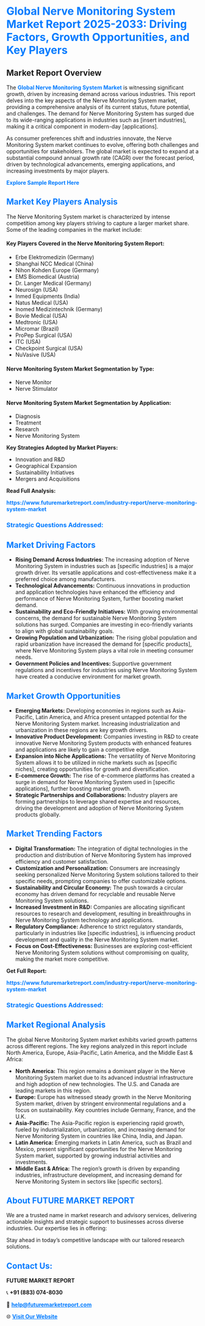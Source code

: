<h1 style="color: #007BFF;">Global Nerve Monitoring System Market Report 2025-2033: Driving Factors, Growth Opportunities, and Key Players</h1>

<section id="overview">
<h2>Market Report Overview</h2>
<p>The <a href="https://www.futuremarketreport.com/industry-report/nerve-monitoring-system-market" style="color: #007BFF; text-decoration: none;"><strong>Global Nerve Monitoring System Market</strong></a> is witnessing significant growth, driven by increasing demand across various industries. This report delves into the key aspects of the Nerve Monitoring System market, providing a comprehensive analysis of its current status, future potential, and challenges. The demand for Nerve Monitoring System has surged due to its wide-ranging applications in industries such as [insert industries], making it a critical component in modern-day [applications].</p>
<p>As consumer preferences shift and industries innovate, the Nerve Monitoring System market continues to evolve, offering both challenges and opportunities for stakeholders. The global market is expected to expand at a substantial compound annual growth rate (CAGR) over the forecast period, driven by technological advancements, emerging applications, and increasing investments by major players.</p>
</section>

<section id="overview">
<p><a href="https://www.futuremarketreport.com/request-sample/reportId=122455" style="color: #007BFF; text-decoration: none;"><strong>Explore Sample Report Here</strong></a></p>
</section>

<section id="key-players">
<h2 style="color: #007BFF;">Market Key Players Analysis</h2>
<p>The Nerve Monitoring System market is characterized by intense competition among key players striving to capture a larger market share. Some of the leading companies in the market include:</p>
<h4>Key Players Covered in the Nerve Monitoring System Report:</h4>
<ul><li>Erbe Elektromedizin (Germany)</li><li>Shanghai NCC Medical (China)</li><li>Nihon Kohden Europe (Germany)</li><li>EMS Biomedical (Austria)</li><li>Dr. Langer Medical (Germany)</li><li>Neurosign (USA)</li><li>Inmed Equipments (India)</li><li>Natus Medical (USA)</li><li>Inomed Medizintechnik (Germany)</li><li>Bovie Medical (USA)</li><li>Medtronic (USA)</li><li>Micromar (Brazil)</li><li>ProPep Surgical (USA)</li><li>ITC (USA)</li><li>Checkpoint Surgical (USA)</li><li>NuVasive (USA)</li></ul>
<h4>Nerve Monitoring System Market Segmentation by Type:</h4>
<ul><li>Nerve Monitor</li><li>Nerve Stimulator</li></ul>

<h4>Nerve Monitoring System Market Segmentation by Application:</h4>
<ul><li>Diagnosis</li><li>Treatment</li><li>Research</li><li>Nerve Monitoring System</li></ul>
<p><strong>Key Strategies Adopted by Market Players:</strong></p>
<ul>
<li>Innovation and R&D</li>
<li>Geographical Expansion</li>
<li>Sustainability Initiatives</li>
<li>Mergers and Acquisitions</li>
</ul>
</section>

<section>
<p><strong>Read Full Analysis: </strong></p><a href="https://www.futuremarketreport.com/industry-report/nerve-monitoring-system-market" style="color: #007BFF; text-decoration: none;"><strong>https://www.futuremarketreport.com/industry-report/nerve-monitoring-system-market</strong></a>
<h3 style="color: #007BFF;">Strategic Questions Addressed:</h3>
</section>

<section id="driving-factors">
<h2 style="color: #007BFF;">Market Driving Factors</h2>
<ul>
<li><strong>Rising Demand Across Industries:</strong> The increasing adoption of Nerve Monitoring System in industries such as [specific industries] is a major growth driver. Its versatile applications and cost-effectiveness make it a preferred choice among manufacturers.</li>
<li><strong>Technological Advancements:</strong> Continuous innovations in production and application technologies have enhanced the efficiency and performance of Nerve Monitoring System, further boosting market demand.</li>
<li><strong>Sustainability and Eco-Friendly Initiatives:</strong> With growing environmental concerns, the demand for sustainable Nerve Monitoring System solutions has surged. Companies are investing in eco-friendly variants to align with global sustainability goals.</li>
<li><strong>Growing Population and Urbanization:</strong> The rising global population and rapid urbanization have increased the demand for [specific products], where Nerve Monitoring System plays a vital role in meeting consumer needs.</li>
<li><strong>Government Policies and Incentives:</strong> Supportive government regulations and incentives for industries using Nerve Monitoring System have created a conducive environment for market growth.</li>
</ul>
</section>

<section id="growth-opportunities">
<h2 style="color: #007BFF;">Market Growth Opportunities</h2>
<ul>
<li><strong>Emerging Markets:</strong> Developing economies in regions such as Asia-Pacific, Latin America, and Africa present untapped potential for the Nerve Monitoring System market. Increasing industrialization and urbanization in these regions are key growth drivers.</li>
<li><strong>Innovative Product Development:</strong> Companies investing in R&D to create innovative Nerve Monitoring System products with enhanced features and applications are likely to gain a competitive edge.</li>
<li><strong>Expansion into Niche Applications:</strong> The versatility of Nerve Monitoring System allows it to be utilized in niche markets such as [specific niches], creating opportunities for growth and diversification.</li>
<li><strong>E-commerce Growth:</strong> The rise of e-commerce platforms has created a surge in demand for Nerve Monitoring System used in [specific applications], further boosting market growth.</li>
<li><strong>Strategic Partnerships and Collaborations:</strong> Industry players are forming partnerships to leverage shared expertise and resources, driving the development and adoption of Nerve Monitoring System products globally.</li>
</ul>
</section>

<section id="trending-factors">
<h2 style="color: #007BFF;">Market Trending Factors</h2>
<ul>
<li><strong>Digital Transformation:</strong> The integration of digital technologies in the production and distribution of Nerve Monitoring System has improved efficiency and customer satisfaction.</li>
<li><strong>Customization and Personalization:</strong> Consumers are increasingly seeking personalized Nerve Monitoring System solutions tailored to their specific needs, prompting companies to offer customizable options.</li>
<li><strong>Sustainability and Circular Economy:</strong> The push towards a circular economy has driven demand for recyclable and reusable Nerve Monitoring System solutions.</li>
<li><strong>Increased Investment in R&D:</strong> Companies are allocating significant resources to research and development, resulting in breakthroughs in Nerve Monitoring System technology and applications.</li>
<li><strong>Regulatory Compliance:</strong> Adherence to strict regulatory standards, particularly in industries like [specific industries], is influencing product development and quality in the Nerve Monitoring System market.</li>
<li><strong>Focus on Cost-Effectiveness:</strong> Businesses are exploring cost-efficient Nerve Monitoring System solutions without compromising on quality, making the market more competitive.</li>
</ul>
</section>

<section>
<p><strong>Get Full Report: </strong></p><a href="https://www.futuremarketreport.com/industry-report/nerve-monitoring-system-market" style="color: #007BFF; text-decoration: none;"><strong>https://www.futuremarketreport.com/industry-report/nerve-monitoring-system-market</strong></a>
<h3 style="color: #007BFF;">Strategic Questions Addressed:</h3>
</section>


<section id="regional-analysis">
<h2 style="color: #007BFF;">Market Regional Analysis</h2>
<p>The global Nerve Monitoring System market exhibits varied growth patterns across different regions. The key regions analyzed in this report include North America, Europe, Asia-Pacific, Latin America, and the Middle East & Africa:</p>
<ul>
<li><strong>North America:</strong> This region remains a dominant player in the Nerve Monitoring System market due to its advanced industrial infrastructure and high adoption of new technologies. The U.S. and Canada are leading markets in this region.</li>
<li><strong>Europe:</strong> Europe has witnessed steady growth in the Nerve Monitoring System market, driven by stringent environmental regulations and a focus on sustainability. Key countries include Germany, France, and the U.K.</li>
<li><strong>Asia-Pacific:</strong> The Asia-Pacific region is experiencing rapid growth, fueled by industrialization, urbanization, and increasing demand for Nerve Monitoring System in countries like China, India, and Japan.</li>
<li><strong>Latin America:</strong> Emerging markets in Latin America, such as Brazil and Mexico, present significant opportunities for the Nerve Monitoring System market, supported by growing industrial activities and investments.</li>
<li><strong>Middle East & Africa:</strong> The region’s growth is driven by expanding industries, infrastructure development, and increasing demand for Nerve Monitoring System in sectors like [specific sectors].</li>
</ul>
</section>

<footer>
<h2 style="color: #007BFF;">About FUTURE MARKET REPORT</h2>
<p>We are a trusted name in market research and advisory services, delivering actionable insights and strategic support to businesses across diverse industries. Our expertise lies in offering:</p>

<p>Stay ahead in today’s competitive landscape with our tailored research solutions.</p>

<h2 style="color: #007BFF;">Contact Us:</h2>
<p><strong>FUTURE MARKET REPORT</strong></p>
<p>📞 <strong>+91 (883) 074-8030</strong></p>
<p>📧 <strong><a href="mailto:help@futuremarketreport.com" style="color: #007BFF;">help@futuremarketreport.com</a></strong></p>
<p>🌐 <strong><a href="https://www.futuremarketreport.com/" style="color: #007BFF;">Visit Our Website</a></strong></p>
</footer>